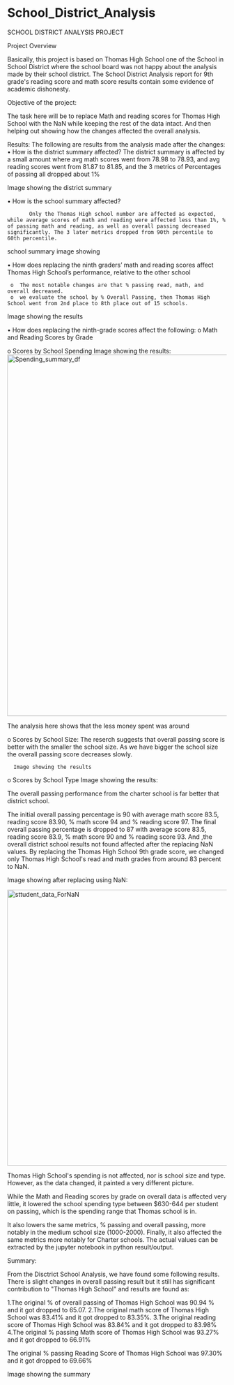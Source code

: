 # School_District_Analysis

SCHOOL DISTRICT ANALYSIS PROJECT

Project Overview

Basically, this project is based on Thomas High School one of the School in School District where the school board was not happy about the analysis made by their school district. The School District Analysis report for 9th grade's reading score and math score results contain some evidence of academic dishonesty. 

Objective of the project:

The task here will be to replace Math and reading scores for Thomas High School with the NaN while keeping the rest of the data intact. And then helping out showing how the changes affected the overall analysis.

Results:
The following are results from the analysis made after the changes:
•	How is the district summary affected?
	The district summary is affected by a small amount where avg math scores went from 78.98 to 78.93, and avg reading scores went from 81.87 to 81.85, and the 3     metrics of Percentages of passing all dropped about 1%

Image showing the district summary



•	How is the school summary affected?

           Only the Thomas High school number are affected as expected, while average scores of math and reading were affected less than 1%, % of passing math and reading, as well as overall passing decreased significantly. The 3 later metrics dropped from 90th percentile to 60th percentile.
		
school summary image showing






•	How does replacing the ninth graders’ math and reading scores affect Thomas High School’s performance, relative to the other school 

     o	The most notable changes are that % passing read, math, and overall decreased. 
     o	we evaluate the school by % Overall Passing, then Thomas High School went from 2nd place to 8th place out of 15 schools.

Image showing the results


•	How does replacing the ninth-grade scores affect the following:
o	Math and Reading Scores by Grade


o	Scores by School Spending
Image showing the results:
<img width="828" alt="Spending_summary_df" src="https://user-images.githubusercontent.com/74233163/105348406-e7b80a00-5bad-11eb-84f7-2362049969c0.png">


The analysis here shows that the less money spent was around




o	Scores by School Size:
      The reserch suggests that overall passing score is better with the smaller the school size. As we have bigger the school size the overall passing score           decreases slowly.
      
      Image showing the results



o	Scores by School Type
Image showing the results:


The overall passing performance from the charter school is far better that district school.

The initial overall passing percentage is 90 with average math score 83.5, reading score 83.90, % math score 94 and % reading score 97. The final overall passing percentage is dropped to 87 with average score 83.5, reading score 83.9, % math score 90 and % reading score 93.
And ,the overall district school results not found affected after the replacing NaN values.
By replacing the Thomas High School 9th grade score, we changed only Thomas High School's read and math grades from around 83 percent to NaN.

Image showing after replacing using NaN:


<img width="632" alt="sttudent_data_ForNaN" src="https://user-images.githubusercontent.com/74233163/105349439-50ec4d00-5baf-11eb-9fd0-1983cec6b836.png">


Thomas High School's spending is not affected, nor is school size and type. However, as the data changed, it painted a very different picture. 

While the Math and Reading scores by grade on overall data is affected very little, it lowered the school spending type between $630-644 per student on passing, which is the spending range that Thomas school is in.

It also lowers the same metrics, % passing and overall passing, more notably in the medium school size (1000-2000).
Finally, it also affected the same metrics more notably for Charter schools. The actual values can be extracted by the jupyter notebook in python result/output.

Summary:

From the Disctrict School Analysis, we have found some following results. There is slight changes in overall passing result but it still has significant contribution to "Thomas High School" and results are found as:

  1.The original % of overall passing of Thomas High School was 90.94 % and it got dropped to 65.07.
  2.The original math score of Thomas High School was 83.41% and it got dropped to 83.35%.
  3.The original reading score of Thomas High School was 83.84% and it got dropped to 83.98%
  4.The original % passing Math score of Thomas High School was 93.27% and it got dropped to 66.91%

  The original % passing Reading Score of Thomas High School was 97.30% and it got dropped to 69.66%
       
 
 Image showing the summary

    

